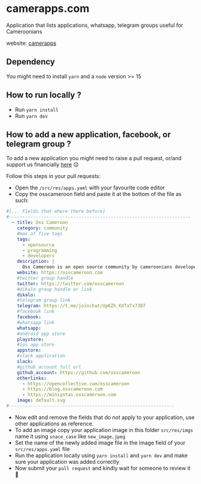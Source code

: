 # camerapps.com
Application that lists applications, whatsapp, telegram groups useful for Cameroonians

website: [camerapps](https://camerapps.com)

## Dependency
You might need to install `yarn` and a `node` version >= 15

## How to run locally ?
- Run `yarn install`
- Run `yarn dev`

## How to add a new application, facebook, or telegram group ?

To add a new application you might need to raise a pull request, or/and support us financially [here](https://opencollective.com/osscameroon) 😉

Follow this steps in your pull requests:
- Open the `/src/res/apps.yaml` with your favourite code editor
- Copy the osscameroon field and paste it at the bottom of the file as such:
```yaml
#[... Fields that where there before] 
#--------------------------------------------------------------------
  - title: Oss Cameroon
    category: community
    #max of five tags
    tags:
      - opensource
      - programming
      - developers
    description: |
      Oss Cameroon is an open source community by cameroonians developers.
    website: https://osscameroon.com
    #twitter group handle
    twitter: https://twitter.com/osscameroon
    #dikalo group handle or link
    dikalo:
    #telegram group link
    telegram: https://t.me/joinchat/UpKZh_KXTaTx7JD7
    #facebook link
    facebook:
    #whatsapp link
    whatsapp:
    #android app store
    playstore:
    #ios app store
    appstore:
    #slack application
    slack:
    #github_account full url
    github_account: https://github.com/osscameroon
    otherlinks:
      - https://opencollective.com/osscameroon
      - https://blog.osscameroon.com
      - https://miniyotas.osscameroon.com
    image: default.svg
#--------------------------------------------------------------
```
- Now edit and remove the fields that do not apply to your application, use other applications as reference.
- To add an image copy your application image in this folder `src/res/imgs` name it using `snace_case` like `new_image.jpeg`
- Set the name of the newly added image file in the image field of your `src/res/apps.yaml` file
- Run the application locally using `yarn install` and `yarn dev` and make sure your application was added correctly
- Now submit your `pull request` and kindly wait for someone to review it 🙂
